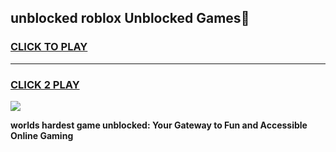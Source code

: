 
## unblocked roblox Unblocked Games👋
<h3>
<a href="https://premium.freeplayer.one?title=unblocked_roblox&ref=16F">CLICK TO PLAY</a></h3>
<hr>

<h3>
<a href="https://premium.freeplayer.one?title=unblocked_roblox&ref=16F">CLICK 2 PLAY</a>
  
</h3>

<a href="https://premium.freeplayer.one?title=unblocked_roblox&ref=16F/"><img src="https://clearcache.store/games.png"></a>


**worlds hardest game unblocked: Your Gateway to Fun and Accessible Online Gaming**

